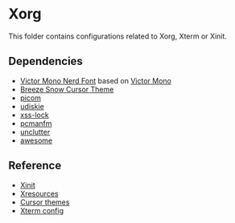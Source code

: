 # Xorg

This folder contains configurations related to Xorg, Xterm or Xinit.

## Dependencies

- [Victor Mono Nerd Font](https://github.com/ryanoasis/nerd-fonts) based on
  [Victor Mono](https://github.com/rubjo/victor-mono)
- [Breeze Snow Cursor Theme](https://github.com/KDE/breeze)
- [picom](https://github.com/yshui/picom)
- [udiskie](https://github.com/coldfix/udiskie)
- [xss-lock](https://www.mankier.com/1/xss-lock)
- [pcmanfm](https://wiki.lxde.org/en/PCManFM)
- [unclutter](https://github.com/Airblader/unclutter-xfixes)
- [awesome](https://awesomewm.org/)

## Reference

- [Xinit](https://wiki.archlinux.org/title/Xinit#xinitrc)
- [Xresources](https://wiki.archlinux.org/title/X_resources)
- [Cursor themes](https://wiki.archlinux.org/title/Cursor_themes#X_resources)
- [Xterm config](https://wiki.archlinux.org/title/Xterm#Configuration)
